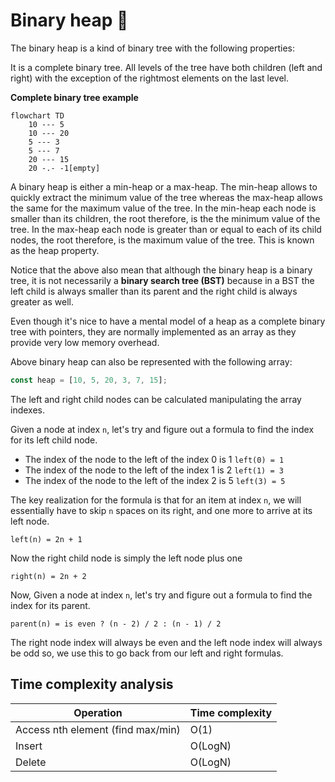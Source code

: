 # Binary heap 🌳

The binary heap is a kind of binary tree with the following properties:

It is a complete binary tree. All levels of the tree have both children (left and right) with the exception of the rightmost elements on the last level.

**Complete binary tree example**

```mermaid
flowchart TD
    10 --- 5
    10 --- 20
    5 --- 3
    5 --- 7
    20 --- 15
    20 -.- -1[empty]
```

A binary heap is either a min-heap or a max-heap. The min-heap allows to quickly extract the minimum value of the tree whereas the max-heap allows the same for the maximum value of the tree. In the min-heap each node is smaller than its children, the root therefore, is the the minimum value of the tree. In the max-heap each node is greater than or equal to each of its child nodes, the root therefore, is the maximum value of the tree. This is known as the heap property.

Notice that the above also mean that although the binary heap is a binary tree, it is not necessarily a **binary search tree (BST)** because in a BST the left child is always smaller than its parent and the right child is always greater as well.

Even though it's nice to have a mental model of a heap as a complete binary tree with pointers, they are normally implemented as an array as they provide very low memory overhead.

Above binary heap can also be represented with the following array:

```ts
const heap = [10, 5, 20, 3, 7, 15];
```

The left and right child nodes can be calculated manipulating the array indexes.

Given a node at index `n`, let's try and figure out a formula to find the index for its left child node.

- The index of the node to the left of the index 0 is 1 `left(0) = 1`
- The index of the node to the left of the index 1 is 2 `left(1) = 3`
- The index of the node to the left of the index 2 is 5 `left(3) = 5`

The key realization for the formula is that for an item at index `n`, we will essentially have to skip `n` spaces on its right, and one more to arrive at its left node.

`left(n) = 2n + 1`

Now the right child node is simply the left node plus one

`right(n) = 2n + 2`

Now, Given a node at index `n`, let's try and figure out a formula to find the index for its parent.

`parent(n) = is even ? (n - 2) / 2 : (n - 1) / 2`

The right node index will always be even and the left node index will always be odd so, we use this to go back from our left and right formulas.

## Time complexity analysis

| Operation                         | Time complexity |
| --------------------------------- | --------------- |
| Access nth element (find max/min) | O(1)            |
| Insert                            | O(LogN)         |
| Delete                            | O(LogN)         |
